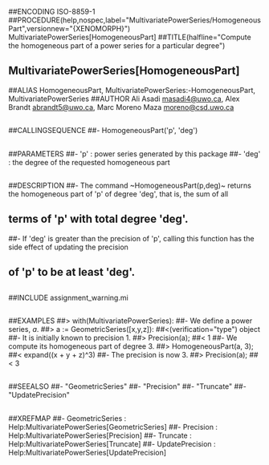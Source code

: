 ##ENCODING ISO-8859-1
##PROCEDURE(help,nospec,label="MultivariatePowerSeries/HomogeneousPart",versionnew="{XENOMORPH}") MultivariatePowerSeries[HomogeneousPart]
##TITLE(halfline="Compute the homogeneous part of a power series for a particular degree")
##    MultivariatePowerSeries[HomogeneousPart]
##ALIAS HomogeneousPart, MultivariatePowerSeries:-HomogeneousPart, MultivariatePowerSeries
##AUTHOR Ali Asadi masadi4@uwo.ca, Alex Brandt abrandt5@uwo.ca, Marc Moreno Maza moreno@csd.uwo.ca
##
##CALLINGSEQUENCE
##- HomogeneousPart('p', 'deg')
##
##PARAMETERS
##- 'p' : power series generated by this package
##- 'deg' : the degree of the requested homogeneous part
##
##DESCRIPTION
##- The command ~HomogeneousPart(p,deg)~ returns the homogeneous part of 'p' of degree 'deg', that is, the sum of all
##  terms of 'p' with total degree 'deg'.
##- If 'deg' is greater than the precision of 'p', calling this function has the side effect of updating the precision
##  of 'p' to be at least 'deg'.
##
##INCLUDE assignment_warning.mi
##
##EXAMPLES
##> with(MultivariatePowerSeries):
##- We define a power series, _a_.
##> a := GeometricSeries([x,y,z]):
##<(verification="type") object
##- It is initially known to precision 1.
##> Precision(a);
##< 1
##- We compute its homogeneous part of degree 3.
##> HomogeneousPart(a, 3);
##< expand((x + y + z)^3)
##- The precision is now 3.
##> Precision(a);
##< 3
##
##SEEALSO
##- "GeometricSeries"
##- "Precision"
##- "Truncate"
##- "UpdatePrecision"
##
##XREFMAP
##- GeometricSeries : Help:MultivariatePowerSeries[GeometricSeries]
##- Precision : Help:MultivariatePowerSeries[Precision]
##- Truncate : Help:MultivariatePowerSeries[Truncate]
##- UpdatePrecision : Help:MultivariatePowerSeries[UpdatePrecision]
